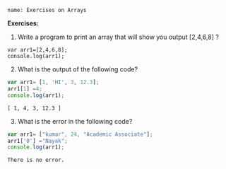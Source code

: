 ```ngMeta
name: Exercises on Arrays
```

**Exercises:**

1. Write a program to print an array that will show you output [2,4,6,8] ?

```solution
var arr1=[2,4,6,8];
console.log(arr1);
```
 
2. What is the output of the following code?

```javascript
var arr1= [1, 'HI', 3, 12.3];
arr1[1] =4;
console.log(arr1); 
 ```

```solution
[ 1, 4, 3, 12.3 ]
```

3. What is the error in the following code?

```javascript
var arr1= ["kumar", 24, "Academic Associate"];
arr1['0'] ="Nayak";
console.log(arr1);
```

```solution
There is no error.
```